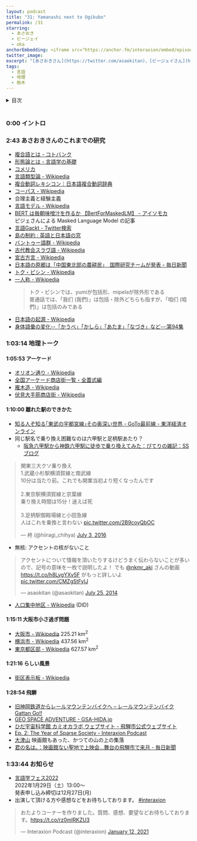 ```yaml
---
layout: podcast
title: "31: Yamanashi next to Ogikubo"
permalink: /31
starring:
  - あさおき
  - ピージェイ
  - oka
anchorEmbedding: <iframe src="https://anchor.fm/interaxion/embed/episodes/31-Yamanashi-next-to-Ogikubo-----oka-e1b6fte" width="100%" frameborder="0" scrolling="no"></iframe>
twitter_image:
excerpt: "[あさおきさん](https://twitter.com/asaokitan)、[ピージェイさん](https://twitter.com/xiPJ)、[oka](https://twitter.com/nowohyeah)の3人で言語や地理について雑談しました。"
tags:
  - 言語
  - 地理
  - 栃木
---
```


<details>
<!-- https://github.com/gettalong/kramdown/issues/155#issuecomment-339793629 -->
<summary markdown='span'>目次</summary>
<nav>
  * this unordered seed list will be replaced by toc as unordered list
  {:toc}
<!-- https://stackoverflow.com/a/38419441/11480802 -->
</nav>
</details>
<br>

### 0:00 イントロ

### 2:43 あさおきさんのこれまでの研究

- [複合語とは - コトバンク](https://kotobank.jp/word/%E8%A4%87%E5%90%88%E8%AA%9E-123954)
- [形態論とは - 言語学の基礎](http://culture.cc.hirosaki-u.ac.jp/english/utsumi/linguistics/lingusitics_c7_ja.html)
- [コメリカ](https://ja.wikipedia.org/wiki/%E3%82%A2%E3%83%A1%E3%83%AA%E3%82%AB%E5%90%88%E8%A1%86%E5%9B%BD)
- [言語類型論 - Wikipedia](https://ja.wikipedia.org/wiki/%E8%A8%80%E8%AA%9E%E9%A1%9E%E5%9E%8B%E8%AB%96)
- [複合動詞レキシコン｜日本語複合動詞辞典](https://vvlexicon.ninjal.ac.jp/)
- [コーパス - Wikipedia](https://ja.wikipedia.org/wiki/%E3%82%B3%E3%83%BC%E3%83%91%E3%82%B9)
- 合理主義と経験主義
- [言語モデル - Wikipedia](https://ja.wikipedia.org/wiki/%E8%A8%80%E8%AA%9E%E3%83%A2%E3%83%87%E3%83%AB)
- [BERT は毎朝味噌汁を作るか 【BertForMaskedLM】 - アイソモカ](https://isomocha.hatenablog.com/entry/2021/09/17/121948)  
  ピジェさんによる Masked Language Model の記事
- [言語Gackt - Twitter検索](https://twitter.com/search?q=%E8%A8%80%E8%AA%9EGackt)
- [島の制約 : 英語と日本語の窓](https://sanmshiro.exblog.jp/27759574/)
- [バントゥー語群 - Wikipedia](https://ja.wikipedia.org/wiki/%E3%83%90%E3%83%B3%E3%83%88%E3%82%A5%E3%83%BC%E8%AA%9E%E7%BE%A4)
- [古代教会スラヴ語 - Wikipedia](https://ja.wikipedia.org/wiki/%E5%8F%A4%E4%BB%A3%E6%95%99%E4%BC%9A%E3%82%B9%E3%83%A9%E3%83%B4%E8%AA%9E)
- [宮古方言 - Wikipedia](https://ja.wikipedia.org/wiki/%E5%AE%AE%E5%8F%A4%E6%96%B9%E8%A8%80)
- [日本語の原郷は「中国東北部の農耕民」　国際研究チームが発表 - 毎日新聞](https://mainichi.jp/articles/20211113/k00/00m/030/100000c)
- [トク・ピシン - Wikipedia](https://ja.wikipedia.org/wiki/%E3%83%88%E3%82%AF%E3%83%BB%E3%83%94%E3%82%B7%E3%83%B3)
- [一人称 - Wikipedia](https://ja.wikipedia.org/wiki/%E4%B8%80%E4%BA%BA%E7%A7%B0)  
  >トク・ピシンでは、yumiが包括形、mipelaが除外形である  
  >普通話では、「我们 (我們)」は包括・除外どちらも指すが、「咱们 (咱們)」は包括のみである
- [日本語の起源 - Wikipedia](https://ja.wikipedia.org/wiki/%E6%97%A5%E6%9C%AC%E8%AA%9E%E3%81%AE%E8%B5%B7%E6%BA%90)
- [身体語彙の変化--「かうべ」「かしら」「あたま」「なづき」など--:第94集](https://bibdb.ninjal.ac.jp/SJL/view.php?h_id=0940010150)

### 1:03:14 地理トーク

#### 1:05:53 アーケード

- [オリオン通り - Wikipedia](https://ja.wikipedia.org/wiki/%E3%82%AA%E3%83%AA%E3%82%AA%E3%83%B3%E9%80%9A%E3%82%8A)
- [全国アーケード商店街一覧・全蓋式編](http://tamagazou.machinami.net/zengai.htm)
- [雁木造 - Wikipedia](https://ja.wikipedia.org/wiki/%E9%9B%81%E6%9C%A8%E9%80%A0)
- [伏見大手筋商店街 - Wikipedia](https://ja.wikipedia.org/wiki/%E4%BC%8F%E8%A6%8B%E5%A4%A7%E6%89%8B%E7%AD%8B%E5%95%86%E5%BA%97%E8%A1%97)

#### 1:10:00 離れた駅のできかた

- [知る人ぞ知る｢東武の宇都宮線｣その奥深い世界 - GoTo最前線 - 東洋経済オンライン](https://toyokeizai.net/articles/-/411666)
- 同じ駅名で乗り換え困難なのは六甲駅と足柄駅あたり？
  - [阪急六甲駅から神鉄六甲駅に徒歩で乗り換えてみた：ぴてりの雑記：SSブログ](https://pitelin.blog.ss-blog.jp/2010-03-23)

<blockquote class="twitter-tweet tw-align-center"><p lang="ja" dir="ltr">関東三大クソ乗り換え<br>1.武蔵小杉駅横須賀線と南武線<br>10分は当たり前。これでも開業当初より短くなったんです<br><br>2.東京駅横須賀線と京葉線<br>乗り換え時間は15分！迷えば死<br><br>3.足柄駅御殿場線と小田急線<br>人はこれを乗換と言わない <a href="https://t.co/2B9coyQbOC">pic.twitter.com/2B9coyQbOC</a></p>&mdash; 柊 (@hiiragi_chihya) <a href="https://twitter.com/hiiragi_chihya/status/749754203602448384?ref_src=twsrc%5Etfw">July 3, 2016</a>
</blockquote> <script async src="https://platform.twitter.com/widgets.js" charset="utf-8"></script>

- 無核: アクセントの核がないこと

<blockquote class="twitter-tweet tw-align-center"><p lang="ja" dir="ltr">アクセントについて情報を頂いたりするけどうまく伝わらないことが多いので、記号の意味を一枚で説明したよ！ でも <a href="https://twitter.com/nkmr_aki?ref_src=twsrc%5Etfw">@nkmr_aki</a> さんの動画 <a href="https://t.co/h8LygYXv5F">https://t.co/h8LygYXv5F</a> がもっと詳しいよ <a href="http://t.co/CMZgStFylJ">pic.twitter.com/CMZgStFylJ</a></p>&mdash; asaokitan (@asaokitan) <a href="https://twitter.com/asaokitan/status/492644704068960256?ref_src=twsrc%5Etfw">July 25, 2014</a>
</blockquote> <script async src="https://platform.twitter.com/widgets.js" charset="utf-8"></script>

- [人口集中地区 - Wikipedia](https://ja.wikipedia.org/wiki/%E4%BA%BA%E5%8F%A3%E9%9B%86%E4%B8%AD%E5%9C%B0%E5%8C%BA) (DID)

#### 1:15:11 大阪市小さ過ぎ問題

- [大阪市 - Wikipedia](https://ja.wikipedia.org/wiki/%E5%A4%A7%E9%98%AA%E5%B8%82) 225.21 km<sup>2<sup>
- [横浜市 - Wikipedia](https://ja.wikipedia.org/wiki/%E6%A8%AA%E6%B5%9C%E5%B8%82) 437.56 km<sup>2<sup>
- [東京都区部 - Wikipedia](https://ja.wikipedia.org/wiki/%E6%9D%B1%E4%BA%AC%E9%83%BD%E5%8C%BA%E9%83%A8) 627.57 km<sup>2<sup>

#### 1:21:16 らしい風景

- [街区表示板 - Wikipedia](https://ja.wikipedia.org/wiki/%E8%A1%97%E5%8C%BA%E8%A1%A8%E7%A4%BA%E6%9D%BF)

#### 1:28:54 飛騨

- [旧神岡鉄道からレールマウンテンバイクへ – レールマウンテンバイク Gattan Go!!](https://rail-mtb.com/about/history/)
- [GEO SPACE ADVENTURE  - GSA-HIDA.jp](https://gsa-hida.jp/)
- [ひだ宇宙科学館 カミオカラボ ウェブサイト - 飛騨市公式ウェブサイト](https://www.city.hida.gifu.jp/site/kamiokalab/)
- [Ep. 2: The Year of Sparse Society - Interaxion Podcast](https://interaxion-podcast.github.io/2)
- [大津山](http://yamaaruki.webcrow.jp/nissi2016/ootuyama160402/160402.html) 映画館もあった、かつての山の上の集落
- [君の名は。：映画館ない聖地で上映会…舞台の飛騨市で来月 - 毎日新聞](https://mainichi.jp/articles/20161015/k00/00e/040/245000c)

### 1:33:44 お知らせ

- [言語学フェス2022](https://sites.google.com/view/lingfes2022/)  
  2022年1月29日（土）13:00〜  
  発表申し込み締切は12月27日(月)
- 出演して頂ける方や感想などをお待ちしております。 [#interaxion](https://twitter.com/hashtag/interaxion)

<blockquote class="twitter-tweet tw-align-center"><p lang="ja" dir="ltr">おたよりコーナーを作りました。質問、感想、要望などお待ちしております。<a href="https://t.co/rz0mlRKZU3">https://t.co/rz0mlRKZU3</a></p>— Interaxion Podcast (@interaxion) <a href="https://twitter.com/interaxion/status/1348936492488421378?ref_src=twsrc%5Etfw">January 12, 2021</a>
</blockquote> <script async src="https://platform.twitter.com/widgets.js" charset="utf-8"></script>
